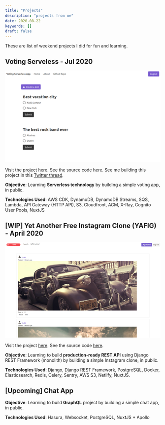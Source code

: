 ```yaml
---
title: "Projects"
description: "projects from me"
date: 2020-08-22
keywords: []
draft: false
---
```


These are list of weekend projects I did for fun and learning.

## Voting Serveless - Jul 2020

![voting serverless](voting-serverless.png)

Visit the project [here](https://vote.fadhil-blog.dev). See the source code [here](https://github.com/sdil/voting-serverless-cdk). See me building this project in this [Twitter thread](https://twitter.com/sdil/status/1284816892301959168).

**Objective**: Learning **Serverless technology** by building a simple voting app, in public.

**Technologies Used**: AWS CDK, DynamoDB, DynamoDB Streams, SQS, Lambda, API Gateway (HTTP API), S3, Cloudfront, ACM, X-Ray, Cognito User Pools, NuxtJS

## [WIP] Yet Another Free Instagram Clone (YAFIG) - April 2020

![YAFIG](yafig.png)

Visit the project [here](https://yafig.netlify.app). See the source code [here](https://github.com/yafig/api-server-monolith).

**Objective**: Learning to build **production-ready REST API** using Django REST Framework (monolith) by building a simple Instagram clone, in public.

**Technologies Used**: Django, Django REST Framework, PostgreSQL, Docker, Elasticsearch, Redis, Celery, Sentry, AWS S3, Netlify, NuxtJS.

## [Upcoming] Chat App

**Objective**: Learning to build **GraphQL** project by building a simple chat app, in public.

**Technologies Used**: Hasura, Websocket, PostgreSQL, NuxtJS + Apollo
